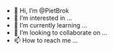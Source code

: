 - 👋 Hi, I’m @PietBrok
- 👀 I’m interested in ...
- 🌱 I’m currently learning ...
- 💞️ I’m looking to collaborate on ...
- 📫 How to reach me ...

<!---
PietBrok/PietBrok is a ✨ special ✨ repository because its `README.md` (this file) appears on your GitHub profile.
You can click the Preview link to take a look at your changes.
--->
